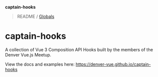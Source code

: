 **captain-hooks**

> README / [Globals](globals.md)

# captain-hooks

A collection of Vue 3 Composition API Hooks built by the members of the Denver Vue.js Meetup.

View the docs and examples here: https://denver-vue.github.io/captain-hooks
